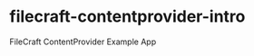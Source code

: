 filecraft-contentprovider-intro
===============================

FileCraft ContentProvider Example App
